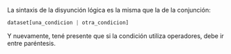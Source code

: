 La sintaxis de la disyunción lógica es la misma que la de la conjunción: 

```python
dataset[una_condicion | otra_condicion]
```

Y nuevamente, tené presente que si la condición utiliza operadores, debe ir entre paréntesis. 
